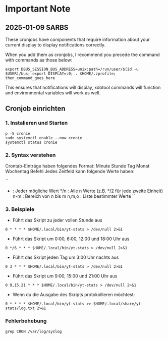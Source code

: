 # Important Note
## 2025-01-09 SARBS

These cronjobs have components that require information about your current display to display notifications correctly.

When you add them as cronjobs, I recommend you precede the command with commands as those below:

```
export DBUS_SESSION_BUS_ADDRESS=unix:path=/run/user/$(id -u $USER)/bus; export DISPLAY=:0; . $HOME/.zprofile;  then_command_goes_here
```

This ensures that notifications will display, xdotool commands will function and environmental variables will work as well.

## Cronjob einrichten

### 1. Instalieren und Starten
```
p -S cronie
sudo systemctl enable --now cronie
systemctl status cronie
```

### 2. Syntax verstehen
Crontab-Einträge haben folgendes Format:
Minute Stunde Tag Monat Wochentag Befehl
Jedes Zeitfeld kann folgende Werte haben:

``
* : Jeder mögliche Wert
*/n : Alle n Werte (z.B. */2 für jede zweite Einheit)
n-m : Bereich von n bis m
n,m,o : Liste bestimmter Werte
``

### 3. Beispiele

- Führt das Skript zu jeder vollen Stunde aus
```
0 * * * * $HOME/.local/bin/yt-stats > /dev/null 2>&1
```

- Führt das Skript um 0:00, 6:00, 12:00 und 18:00 Uhr aus
```
0 */6 * * * $HOME/.local/bin/yt-stats > /dev/null 2>&1
```

- Führt das Skript jeden Tag um 3:00 Uhr nachts aus
```
0 3 * * * $HOME/.local/bin/yt-stats > /dev/null 2>&1
```

- Führt das Skript um 9:00, 15:00 und 21:00 Uhr aus
```
0 9,15,21 * * * $HOME/.local/bin/yt-stats > /dev/null 2>&1
```

- Wenn du die Ausgabe des Skripts protokollieren möchtest:
```
0 * * * * $HOME/.local/bin/yt-stats >> $HOME/.local/share/yt-stats/log.txt 2>&1
```

### Fehlerbehebung
```
grep CRON /var/log/syslog
```
